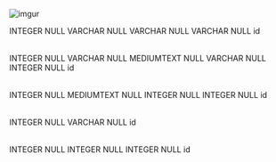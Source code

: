 ![imgur](http://i.imgur.com/tdrkKJp.png)


<?xml version="1.0" encoding="utf-8" ?>
<!-- SQL XML created by WWW SQL Designer, http://code.google.com/p/wwwsqldesigner/ -->
<!-- Active URL: https://socrates.devbootcamp.com/sql.html -->
<sql>
<datatypes db="mysql">
  <group label="Numeric" color="rgb(238,238,170)">
    <type label="Integer" length="0" sql="INTEGER" re="INT" quote=""/>
    <type label="Decimal" length="1" sql="DECIMAL" re="DEC" quote=""/>
    <type label="Single precision" length="0" sql="FLOAT" quote=""/>
    <type label="Double precision" length="0" sql="DOUBLE" re="DOUBLE" quote=""/>
  </group>

  <group label="Character" color="rgb(255,200,200)">
    <type label="Char" length="1" sql="CHAR" quote="'"/>
    <type label="Varchar" length="1" sql="VARCHAR" quote="'"/>
    <type label="Text" length="0" sql="MEDIUMTEXT" re="TEXT" quote="'"/>
    <type label="Binary" length="1" sql="BINARY" quote="'"/>
    <type label="Varbinary" length="1" sql="VARBINARY" quote="'"/>
    <type label="BLOB" length="0" sql="BLOB" re="BLOB" quote="'"/>
  </group>

  <group label="Date &amp; Time" color="rgb(200,255,200)">
    <type label="Date" length="0" sql="DATE" quote="'"/>
    <type label="Time" length="0" sql="TIME" quote="'"/>
    <type label="Datetime" length="0" sql="DATETIME" quote="'"/>
    <type label="Year" length="0" sql="YEAR" quote=""/>
    <type label="Timestamp" length="0" sql="TIMESTAMP" quote="'"/>
  </group>

  <group label="Miscellaneous" color="rgb(200,200,255)">
    <type label="ENUM" length="1" sql="ENUM" quote=""/>
    <type label="SET" length="1" sql="SET" quote=""/>
    <type label="Bit" length="0" sql="bit" quote=""/>
  </group>
</datatypes><table x="376" y="87" name="user">
<row name="id" null="1" autoincrement="1">
<datatype>INTEGER</datatype>
<default>NULL</default></row>
<row name="name" null="1" autoincrement="0">
<datatype>VARCHAR</datatype>
<default>NULL</default></row>
<row name="email" null="1" autoincrement="0">
<datatype>VARCHAR</datatype>
<default>NULL</default></row>
<row name="password_digest" null="1" autoincrement="0">
<datatype>VARCHAR</datatype>
<default>NULL</default></row>
<key type="PRIMARY" name="">
<part>id</part>
</key>
</table>
<table x="659" y="193" name="post">
<row name="id" null="1" autoincrement="1">
<datatype>INTEGER</datatype>
<default>NULL</default></row>
<row name="title" null="1" autoincrement="0">
<datatype>VARCHAR</datatype>
<default>NULL</default></row>
<row name="content" null="1" autoincrement="0">
<datatype>MEDIUMTEXT</datatype>
<default>NULL</default></row>
<row name="photo_url" null="1" autoincrement="0">
<datatype>VARCHAR</datatype>
<default>NULL</default></row>
<row name="user_id" null="1" autoincrement="0">
<datatype>INTEGER</datatype>
<default>NULL</default><relation table="user" row="id" />
</row>
<key type="PRIMARY" name="">
<part>id</part>
</key>
</table>
<table x="827" y="26" name="comment">
<row name="id" null="1" autoincrement="1">
<datatype>INTEGER</datatype>
<default>NULL</default></row>
<row name="content" null="1" autoincrement="0">
<datatype>MEDIUMTEXT</datatype>
<default>NULL</default></row>
<row name="user_id" null="1" autoincrement="0">
<datatype>INTEGER</datatype>
<default>NULL</default><relation table="user" row="id" />
</row>
<row name="post_id" null="1" autoincrement="0">
<datatype>INTEGER</datatype>
<default>NULL</default><relation table="post" row="id" />
</row>
<key type="PRIMARY" name="">
<part>id</part>
</key>
</table>
<table x="827" y="375" name="tag">
<row name="id" null="1" autoincrement="1">
<datatype>INTEGER</datatype>
<default>NULL</default></row>
<row name="tag_name" null="1" autoincrement="0">
<datatype>VARCHAR</datatype>
<default>NULL</default></row>
<key type="PRIMARY" name="">
<part>id</part>
</key>
</table>
<table x="424" y="334" name="posttag">
<row name="id" null="1" autoincrement="1">
<datatype>INTEGER</datatype>
<default>NULL</default></row>
<row name="post_id" null="1" autoincrement="0">
<datatype>INTEGER</datatype>
<default>NULL</default><relation table="post" row="id" />
</row>
<row name="tag_id" null="1" autoincrement="0">
<datatype>INTEGER</datatype>
<default>NULL</default><relation table="tag" row="id" />
</row>
<key type="PRIMARY" name="">
<part>id</part>
</key>
</table>
</sql>

